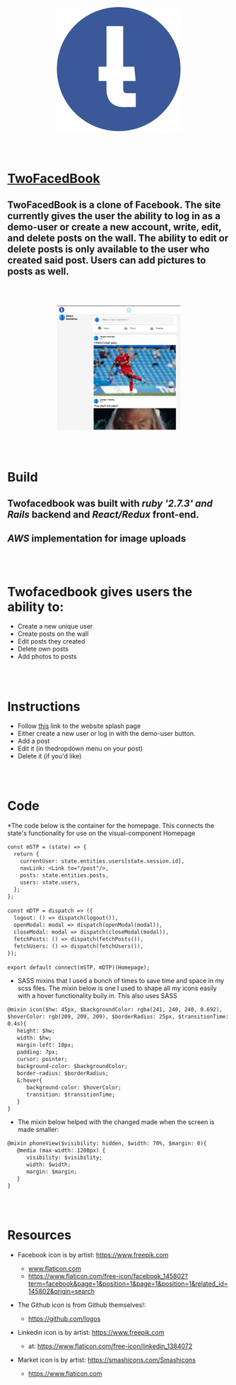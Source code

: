 <p align="center">
  <img width="280" height="280" src="app/assets/images/facebookround.png">
</p>
<br></br>

# [TwoFacedBook](https://twofacedbook.herokuapp.com/#/login)


## TwoFacedBook is a clone of Facebook. The site currently gives the user the ability to log in as a demo-user or create a new account, write, edit, and delete posts on the wall. The ability to edit or delete posts is only available to the user who created said post. Users can add pictures to posts as well.   

<br></br>
<p align="center">
  <img width="280" height="280" src="app/assets/images/tfb2.png">
</p>
<br></br>

# Build
## Twofacedbook was built with  *ruby '2.7.3' and Rails* backend and *React/Redux* front-end.
## *AWS* implementation for image uploads

<br></br>
# Twofacedbook gives users the ability to:
* Create a new unique user
* Create posts on the wall
* Edit posts they created
* Delete own posts
* Add photos to posts  

<br></br>
# Instructions
* Follow [this](https://twofacedbook.herokuapp.com/#/login) link to the website splash page
* Either create a new user or log in with the demo-user button.
* Add a post  
* Edit it (in thedropdown menu on your post)
* Delete it (if you'd like)
  
<br></br>
# Code
*The code below is the container for the homepage. This connects the state's functionality for use on the visual-component Homepage
  
```
const mSTP = (state) => {
  return {
    currentUser: state.entities.users[state.session.id],
    navLink: <Link to="/post"/>,
    posts: state.entities.posts,
    users: state.users,
  };
};

const mDTP = dispatch => ({
  logout: () => dispatch(logout()),
  openModal: modal => dispatch(openModal(modal)),
  closeModal: modal => dispatch(closeModal(modal)),
  fetchPosts: () => dispatch(fetchPosts()), 
  fetchUsers: () => dispatch(fetchUsers()), 
});

export default connect(mSTP, mDTP)(Homepage);
```

* SASS mixins that I used a bunch of times to save time and space in my scss files. The mixin below is one I used to shape all my icons easily with a hover functionality buily in. This also uses SASS

```
@mixin icon($hw: 45px, $backgroundColor: rgba(241, 240, 240, 0.692), $hoverColor: rgb(209, 209, 209), $borderRadius: 25px, $transitionTime: 0.4s){
   height: $hw;
   width: $hw;
   margin-left: 10px;
   padding: 7px;
   cursor: pointer;
   background-color: $backgroundColor;
   border-radius: $borderRadius;
   &:hover{
      background-color: $hoverColor;
      transition: $transitionTime;
   }
}
```

* The mixin below helped with the changed made when the screen is made smaller:

```
@mixin phoneView($visibility: hidden, $width: 70%, $margin: 0){
   @media (max-width: 1200px) {
      visibility: $visibility;
      width: $width;
      margin: $margin;
   }
}
```

<br></br>
# Resources

- Facebook icon is by artist: https://www.freepik.com 
  - www.flaticon.com
  - https://www.flaticon.com/free-icon/facebook_145802?term=facebook&page=1&position=1&page=1&position=1&related_id=145802&origin=search


- The Github icon is from Github themselves!:
   - https://github.com/logos


- Linkedin icon is by artist: https://www.freepik.com
   - at: https://www.flaticon.com/free-icon/linkedin_1384072

- Market icon is by artist: https://smashicons.com/Smashicons
   * https://www.flaticon.com